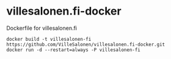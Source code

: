 # villesalonen.fi-docker
Dockerfile for villesalonen.fi

    docker build -t villesalonen-fi https://github.com/VilleSalonen/villesalonen.fi-docker.git
    docker run -d --restart=always -P villesalonen-fi
